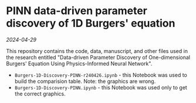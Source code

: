 # PINN data-driven parameter discovery of 1D Burgers' equation

*2024-04-29*

This repository contains the code, data, manuscript, and other files used in the research entitled "Data-driven Parameter Discovery of One-dimensional Burgers' Equation Using Physics-Informed Neural Network".

* `Burgers-1D-Discovery-PINN-r240426.ipynb` - this Notebook was used to build the comparision table. Note: the graphics are wrong.
* `Burgers-1D-Discovery-PINN.ipynb` - this Notebook was used only to get the correct graphics.
